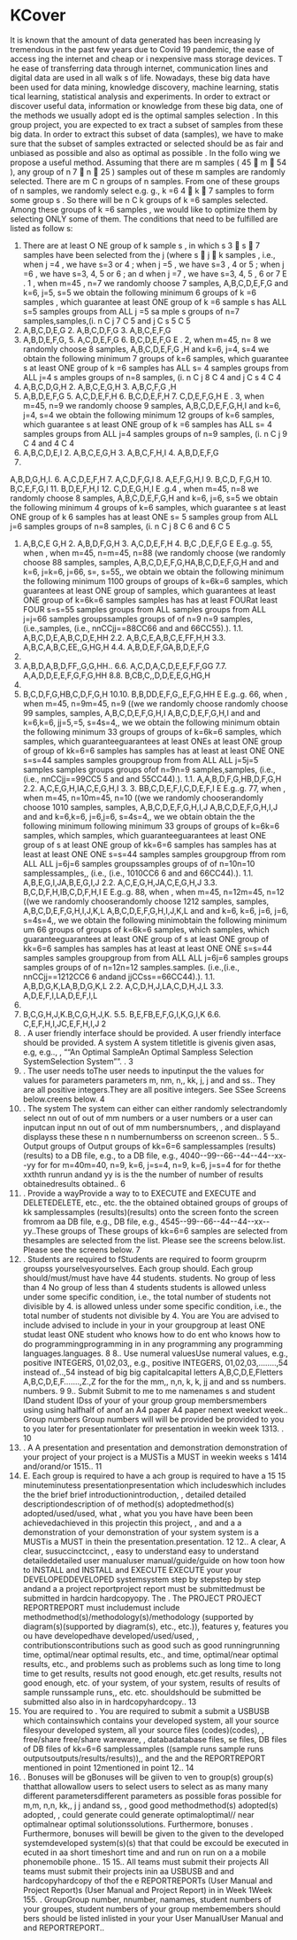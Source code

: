 # KCover

It is known that the amount of data
generated has been increasing ly tremendous in the past few years due to
Covid 19 pandemic, the ease of access ing the internet and cheap or i nexpensive mass storage devices. T he ease
of transferring data through internet, communication lines and digital data are used in all walk s of life.
Nowadays, these big data have been used for data mining, knowledge discovery, machine learning, statis tical
learning, statistical analysis and experiments. In order to extract or discover useful data, information or
knowledge from these big data, one of the methods we usually adopt ed is the optimal samples selection .
In this group
project, you are expected to ex tract a subset of samples from these big data. In order to extract this
subset of data (samples), we have to make sure that the subset of samples extracted or selected should be as fair
and unbiased as possible and also as optimal as possible . In the follo wing we propose a useful method.
Assuming that
there are m samples ( 45  m  54 ), any group of n 7  n  25 ) samples out of these m samples are
randomly selected. There are m C n groups of n samples. From one of these groups of n samples, we randomly
select e.g. g., k =6 4  k  7 samples to form some group s . So there will be n C k groups of k =6 samples selected.
Among these groups of k =6 samples , we would like to optimize them by selecting ONLY some of them. The
conditions that need to be fulfilled are listed as follow s:
1. There are at least O NE group of k sample s , in which s 3  s  7 samples have been selected from the j
(where s  j  k samples , i.e., when j =4 , we have s=3 or 4 ; when j =5 , we have s=3 , 4 or 5 ; when j =6 , we
have s=3, 4, 5 or 6 ; an d when j =7 , we have s=3, 4, 5 , 6 or 7
E
. 1 , when m=45 , n=7 we randomly choose 7 samples, A,B,C,D,E,F,G and k=6, j=5, s=5 we obtain the
following minimum 6 groups of k =6 samples , which guarantee at least ONE group of k =6 sample s has ALL
s=5 samples groups from ALL j =5 sa mple s groups of n=7 samples,samples,(i. n C j 7 C 5 and j C s 5 C 5
1. A,B,C,D,E,G 2. A,B,C,D,F,G 3. A,B,C,E,F,G
4. A,B,D,E,F,G, 5. A,C,D,E,F,G 6. B,C,D,E,F,G
E
. 2, when m=45, n= 8 we randomly choose 8 samples, A,B,C,D,E,F,G ,H and k=6, j=4, s=4 we obtain
the following minimum 7 groups of k=6 samples, which guarantee s at least ONE group of k =6 samples has
ALL s= 4 samples groups from ALL j=4 s amples groups of n=8 samples, (i. n C j 8 C 4 and j C s 4 C 4
1. A,B,C,D,G,H 2. A,B,C,E,G,H 3. A,B,C,F,G ,H
4. A,B,D,E,F,G 5. A,C,D,E,F,H 6. B,C,D,E,F,H 7. C,D,E,F,G,H
E
. 3, when m=45, n=9 we randomly choose 9 samples, A,B,C,D,E,F,G,H,I and k=6, j=4, s=4 we obtain
the following minimum 12 groups of k=6 samples, which guarantee s at least ONE group of k =6 samples
has ALL s= 4 samples groups from ALL j=4 samples groups of n=9 samples, (i. n C j 9 C 4 and 4 C 4
1. A,B,C,D,E,I 2. A,B,C,E,G,H 3. A,B,C,F,H,I 4. A,B,D,E,F,G
5.
A,B,D,G,H,I. 6. A,C,D,E,F,H 7. A,C,D,F,G,I 8. A,E,F,G,H,I
9.
B,C,D, F,G,H 10. B,C,E,F,G,I 11. B,D,E,F,H,I 12. C,D,E,G,H,I
E
.g.4 , when m=45, n=8 we randomly choose 8 samples, A,B,C,D,E,F,G,H and k=6, j=6, s=5 we obtain
the following minimum 4 groups of k=6 samples, which guarantee s at least ONE group of k 6 samples has
at least ONE s= 5 samples group from ALL j=6 samples groups of n=8 samples, (i. n C j 8 C 6 and 6 C 5
1. A,B,C,E G,H 2. A,B,D,F,G,H 3. A,C,D,E,F,H 4. B,C ,D,E,F,G
E
E.g..g. 55, when , when m=45, n=m=45, n=88 (we randomly choose (we randomly choose 88 samples, samples, A,B,C,D,E,F,G,HA,B,C,D,E,F,G,H and and k=6, j=k=6, j=66, s=, s=55,, we obtain we obtain the following minimum the following minimum 1100 groups of groups of k=6k=6 samples, which guarantees at least ONE group of samples, which guarantees at least ONE group of k=6k=6 samples samples has has at least FOURat least FOUR s=s=55 samples groups from ALL samples groups from ALL j=j=66 samples groupssamples groups of of n=9 n=9 samples, (i.e.,samples, (i.e., nnCCjj==88CC66 and and 66CC55).).
1.1. A,B,C,D,E,A,B,C,D,E,HH 2.2. A,B,C,E,A,B,C,E,FF,H,H 3.3. A,B,C,A,B,C,EE,,G,HG,H 4.4. A,B,D,E,F,GA,B,D,E,F,G
5.
5. A,B,D,A,B,D,FF,,G,G,HH.. 6.6. A,C,D,A,C,D,E,E,F,F,GG 7.7. A,A,D,D,E,E,F,G,F,G,HH 8.8. B,CB,C,,D,D,E,E,G,HG,H
9.
9. B,C,D,F,G,HB,C,D,F,G,H 10.10. B,B,DD,E,F,G,,E,F,G,HH
E
E.g..g. 66, when , when m=45, n=9m=45, n=9 ((we we randomly choose randomly choose 99 samples, samples, A,B,C,D,E,F,G,H,I A,B,C,D,E,F,G,H,I and and k=6,k=6, jj=5,=5, s=4s=4,, we we obtain the following minimum obtain the following minimum 33 groups of groups of k=6k=6 samples, which samples, which guaranteeguarantees at least ONEs at least ONE group of group of kk=6=6 samples has samples has at least at least ONE ONE s=s=44 samples samples groupgroup from from ALL ALL j=5j=5 samples samples groups groups ofof n=9n=9 samples,samples, (i.e.,(i.e., nnCCjj==99CC5 5 and and 55CC44).).
1.1. A,A,B,D,F,G,HB,D,F,G,H 2.2. A,C,E,G,H,IA,C,E,G,H,I 3. 3. BB,C,D,E,F,I,C,D,E,F,I
E
E.g..g. 77, when , when m=45, n=10m=45, n=10 ((we we randomly chooserandomly choose 1010 samples, samples, A,B,C,D,E,F,G,H,I,J A,B,C,D,E,F,G,H,I,J and and k=6,k=6, j=6,j=6, s=4s=4,, we we obtain obtain the the following minimum following minimum 33 groups of groups of k=6k=6 samples, which samples, which guaranteeguarantees at least ONE group of s at least ONE group of kk=6=6 samples has samples has at least at least ONE ONE s=s=44 samples samples groupgroup ffrom rom ALL ALL j=6j=6 samples groupssamples groups of of n=10n=10 samplessamples,, (i.e., (i.e., 1010CC6 6 and and 66CC44).).
1.1. A,B,E,G,I,JA,B,E,G,I,J 2.2. A,C,E,G,H,JA,C,E,G,H,J 3.3. B,C,D,F,H,IB,C,D,F,H,I
E
E.g..g. 88, when , when m=45, n=12m=45, n=12 ((we we randomly chooserandomly choose 1212 samples, samples, A,B,C,D,E,F,G,H,I,J,K,L A,B,C,D,E,F,G,H,I,J,K,L and and k=6, k=6, j=6, j=6, s=4s=4,, we we obtain the following minimobtain the following minimum um 66 groups of groups of k=6k=6 samples, which samples, which guaranteeguarantees at least ONE group of s at least ONE group of kk=6=6 samples has samples has at least at least ONE ONE s=s=44 samples samples groupgroup from from ALL ALL j=6j=6 samples groups samples groups of of n=12n=12 samples.samples. (i.e.,(i.e., nnCCjj==1212CC6 6 andand jjCCss==66CC44).).
1.1. A,B,D,G,K,LA,B,D,G,K,L 2.2. A,C,D,H,J,LA,C,D,H,J,L 3.3. A,D,E,F,I,LA,D,E,F,I,L
4.
4. B,C,G,H,J,K.B,C,G,H,J,K. 5.5. B,E,FB,E,F,G,I,K,G,I,K 6.6. C,E,F,H,I,JC,E,F,H,I,J
2
2. . A user friendly interface should be provided. A user friendly interface should be provided. A system A system titletitle is givenis given asas, e.g, e.g.., , ““An Optimal SampleAn Optimal Sampless Selection SystemSelection System””. .
3
3. . The user needs toThe user needs to inputinput the the values for values for parameters parameters m, nm, n,, kk, j, j and and ss.. They are all positive integers.They are all positive integers. See SSee Screens below.creens below.
4
4. . The system The system can either can either randomly selectrandomly select nn out of out of mm numbers or a user numbers or a user can inputcan input nn out of out of mm numbersnumbers, , and displayand displayss these these n n numbernumberss on screenon screen..
5
5.. Output groups of Output groups of kk=6=6 samplessamples (results)(results) to a DB file, e.g., to a DB file, e.g., 4040--99--66--44--44--xx--yy for for m=40m=40, n=9, k=6, j=s=4, n=9, k=6, j=s=4 for for thethe xxthth runrun andand yy is is the the number of number of results obtainedresults obtained..
6
6. . Provide a wayProvide a way to to EXECUTE and EXECUTE and DELETEDELETE, etc., etc. the the obtained obtained groups of groups of kk samplessamples (results)(results) onto the screen fonto the screen fromrom aa DB file, e.g., DB file, e.g., 4545--99--66--44--44--xx--yy..These groups of These groups of kk=6=6 samples are selected from thesamples are selected from the list. Please see the screens below.list. Please see the screens below.
7
7. . Students are required to fStudents are required to foorm grouprm groupss yourselvesyourselves. Each group should. Each group should/must/must have have 44 students. students. No group of less than 4 No group of less than 4 students students is allowed unless under some specific condition, i.e., the total number of students not divisible by 4. is allowed unless under some specific condition, i.e., the total number of students not divisible by 4. You are You are advised to include advised to include in your in your groupgroup at least ONE studat least ONE student who knows how to do ent who knows how to do programmingprogramming in in any programming any programming languages.languages.
8
8.. Use numeral valuesUse numeral values, e.g., positive INTEGERS, 01,02,03,, e.g., positive INTEGERS, 01,02,03,……..,54 instead of..,54 instead of big big capitalcapital letters A,B,C,D,E,Fletters A,B,C,D,E,F…….,Z.,Z for the for the mm,, n,n, k, k, jj and and ss numbers. numbers.
9
9.. Submit Submit to me to me namenames s and student IDand student IDss of your of your group group membersmembers using using halfhalf of anof an A4 paper A4 paper nenext weekxt week.. Group numbers Group numbers will will be provided be provided to you to you later for presentationlater for presentation in weekin week 1313. .
10
10. . A A presentation and presentation and demonstration demonstration of your project of your project is a MUSTis a MUST in weekin weeks s 1414 and/orand/or 1515..
11
11. E. Each group is required to have a ach group is required to have a 15 15 minuteminutess presentationpresentation which includeswhich includes the the brief brief introductionintroduction, , detailed detailed descriptiondescription of of method(s) adoptedmethod(s) adopted/used/used, what , what you you have have been been achievedachieved in this projectin this project, , and and a a demonstration of your demonstration of your system system is a MUSTis a MUST in thein the presentation.presentation.
12
12.. A clear, A clear, susuccinctccinct, , easy to understand easy to understand detaileddetailed user manualuser manual/guide/guide on how toon how to INSTALL and INSTALL and EXECUTE EXECUTE your your DEVELOPEDDEVELOPED systemsystem step by stepstep by step andand a a project reportproject report must be submittedmust be submitted in hardcin hardcopyopy. The . The PROJECT PROJECT REPORTREPORT must includemust include methodmethod(s)/methodology(s)/methodology (supported by diagram(s)(supported by diagram(s), etc., etc.)), features y, features you ou have developedhave developed/used/used, , contributionscontributions such as good such as good runningrunning time, optimal/near optimal results, etc., and time, optimal/near optimal results, etc., and problems such as problems such as long time to long time to get results, results not good enough, etc.get results, results not good enough, etc. of your system, of your system, results of results of sample runssample runs,, etc. etc. shouldshould be submitted be submitted also also in in hardcopyhardcopy..
13
13. You are required to . You are required to submit a submit a USBUSB which containswhich contains your developed system, all your source filesyour developed system, all your source files (codes)(codes), , free/share free/share wareware, , databadatabase files, se files, DB files of DB files of kk=6=6 samplessamples ((sample runs sample runs outputsoutputs/results/results)),, and the and the REPORTREPORT mentioned in point 12mentioned in point 12..
14
14. . Bonuses will be gBonuses will be giiven to ven to group(s) group(s) thatthat allowallow users to select users to select as as many many different parametersdifferent parameters as possible foras possible for m,m, n,n, kk,, j j andand ss, , good good methodmethod(s) adopted(s) adopted, , could generate could generate optimaloptimal// near optimalnear optimal solutionssolutions. Furthermore, bonuses . Furthermore, bonuses will bewill be given to the given to the developed systemdeveloped system(s)(s) that that could be excould be executed in ecuted in aa short timeshort time and and run on run on a a mobile phonemobile phone..
15
15.. All teams must submit their projects All teams must submit their projects inin aa USBUSB and and hardcopyhardcopy of thof the e REPORTREPORTs (User Manual and Project Report)s (User Manual and Project Report) in in Week 1Week 155. . GroupGroup number, nnumber, namames, student numbers of your groupes, student numbers of your group membemembers should bers should be listed inlisted in your your User ManualUser Manual and and REPORTREPORT..